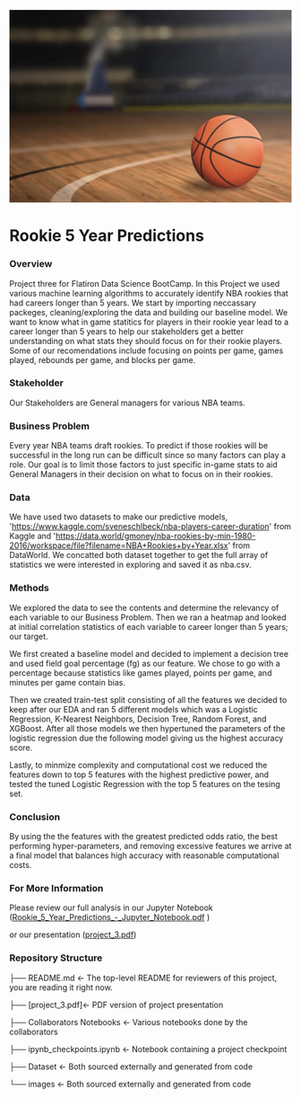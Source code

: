 ![bball_bg](./images/bball_bg.jpg)

# Rookie 5 Year Predictions


###  Overview
Project three for Flatiron Data Science BootCamp. In this Project we used various machine learning algorithms to accurately identify NBA rookies that had careers longer than 5 years. We start by importing neccassary packeges, cleaning/exploring the data and building our baseline model. We want to know what in game statitics for players in their rookie year lead to a career longer than 5 years to help our stakeholders get a better understanding on what stats they should focus on for their rookie players. Some of our recomendations include focusing on points per game, games played, rebounds per game, and blocks per game.

### Stakeholder
Our Stakeholders are General managers for various NBA teams.

### Business Problem
Every year NBA teams draft rookies. To predict if those rookies will be successful in the long run can be difficult since so many factors can play a role. Our goal is to limit those factors to just specific in-game stats to aid General Managers in their decision on what to focus on in their rookies.

### Data
We have used two datasets to make our predictive models, 'https://www.kaggle.com/sveneschlbeck/nba-players-career-duration' from Kaggle and 'https://data.world/gmoney/nba-rookies-by-min-1980-2016/workspace/file?filename=NBA+Rookies+by+Year.xlsx' from DataWorld. We concatted both dataset together to get the full array of statistics we were interested in exploring and saved it as nba.csv.

### Methods
We explored the data to see the contents and determine the relevancy of each variable to our Business Problem. Then we ran a heatmap and looked at initial correlation statistics of each variable to career longer than 5 years; our target.

We first created a baseline model and decided to implement a decision tree and used field goal percentage (fg) as our feature. We chose to go with a percentage because statistics like games played, points per game, and minutes per game contain bias.


Then we created train-test split consisting of all the features we decided to keep after our EDA and ran 5 different models which was a Logistic Regression, K-Nearest Neighbors, Decision Tree, Random Forest, and XGBoost. After all those models we then hypertuned the parameters of the logistic regression due the following model giving us the highest accuracy score.

Lastly, to minmize complexity and computational cost we reduced the features down to top 5 features with the highest predictive power, and tested the tuned Logistic Regression with the top 5 features on the tesing set.

### Conclusion 
By using the the features with the greatest predicted odds ratio, the best performing hyper-parameters, and removing excessive features we arrive at a final model that balances high accuracy with reasonable computational costs.

### For More Information
Please review our full analysis in our Jupyter Notebook ([Rookie_5_Year_Predictions_-_Jupyter_Notebook.pdf](https://github.com/serajkhazei/Project_3/files/7444305/Rookie_5_Year_Predictions_-_Jupyter_Notebook.pdf)
)

or our presentation ([project_3.pdf](https://github.com/serajkhazei/Project_3/files/7444239/project_3.pdf))


### Repository Structure


├── README.md <- The top-level README for reviewers of this project, you are reading it right now.

├──  [project_3.pdf]<- PDF version of project presentation

├── Collaborators Notebooks <- Various notebooks done by the collaborators

├── ipynb_checkpoints.ipynb <- Notebook containing a project checkpoint

├── Dataset <- Both sourced externally and generated from code

└── images <- Both sourced externally and generated from code
